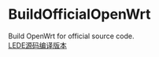 # BuildOfficialOpenWrt

Build OpenWrt for official source code.  
[LEDE源码编译版本](https://github.com/ecrasy/BuildOpenWrt)

